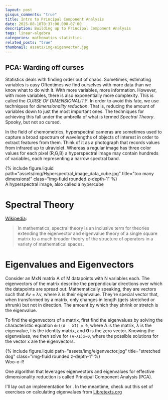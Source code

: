 ```yaml
---
layout: post
gisqus_comments: "true"
title: Intro to Principal Component Analysis
date: 2025-08-10T0:37:00.000-07:00
description: Building up to Principal Component Analysis
tags: linear-algebra
categories: mathematics statistics
related_posts: "true"
thumbnail: assets/img/eigenvector.jpg
---
```


## PCA: Warding off curses

Statistics deals with finding order out of chaos. Sometimes, estimating variables is easy
Oftentimes we find ourselves with more data than we know what to do with it. With more variables, more information. However, with more variables, there is also exponentially more complexity. This is called the _CURSE OF DIMENSIONALITY_. In order to avoid this fate, we use techniques for _dimensionality reduction_. That is, reducing the amount of variables down to just the most important ones. The techniques for achieving this fall under the umbrella of what is termed _Spectral Theory_. Spooky, but not so cursed.

In the field of chemometrics, hyperspectral cameras are sometimes used to capture a broad spectrum of wavelengths of objects of interest in order to extract features from them. Think of it as a photograph that records values from infrared up to ulraviolet. Whereas a regular image has three color values for each pixel (R,G,B) a hyperspectral image may contain hundreds of variables, each representing a narrow spectral band.

<div class="row mt-3 mt-md-0 rounded mx-auto d-block">
  {% include figure.liquid path="assets/img/Hyperspectral_image_data_cube.jpg" title="too many dimensions!" class="img-fluid rounded z-depth-1" %}
</div>
<div class="caption">
A hyperspectral image, also called a hypercube
</div>

# Spectral Theory

[Wikipedia](https://en.wikipedia.org/wiki/Spectral_theory):

> In mathematics, spectral theory is an inclusive term for theories extending the eigenvector and eigenvalue theory of a single square matrix to a much broader theory of the structure of operators in a variety of mathematical spaces.

# Eigenvalues and Eigenvectors

Consider an MxN matrix A of M datapoints with N variables each. The eigenvectors of the matrix describe the perpendicular directions over which the datapoints are spread out. Mathematically speaking, they are vectors such that Av = λv, where λ is their eigenvalue. They're special vector that, when transformed by a matrix, only changes in length (gets stretched or shrunk) but not in direction. The amount by which they shrink or stretch is the eigenvalue.

To find the eigenvectors of a matrix, first find the eigenvalues by solving the characteristic equation `det(A - λI) = 0`, where A is the matrix, λ is the eigenvalue, I is the identity matrix, and **0** is the zero vector.
Knowing the eigenvalues, we then solve for `(A-λI)x=0`, where the possible solutions for the vector x are the eigenvectors.

<div class="row mt-3 mt-md-0 rounded mx-auto d-block">
  {% include figure.liquid path="assets/img/eigenvector.jpg" title="stretched dog" class="img-fluid rounded z-depth-1" %}
</div>
<div class="caption">
Woo-o-f!
</div>

One algorithm that leverages eigenvectors and eigenvalues for effective dimensionality reduction is called Principal Component Analysis (PCA).

I'll lay out an implementation for .
In the meantime, check out this set of exercises on calculating eigenvalues from [Libretexts.org](<https://math.libretexts.org/Courses/Cosumnes_River_College/Math_420%3A_Differential_Equations_(Breitenbach)/11%3A_Appendices/06%3A_Eigenvalues_and_Eigenvectors/6.01%3A_Exercises_4.1>)

<div class="sample-canvas" style="max-width: 100%; max-height=auto"></div>

<script type="importmap">
  {
    "imports": {
      "three": "https://unpkg.com/three@0.179.1/build/three.module.min.js",
      "three/addons/": "https://unpkg.com/three@0.179.1/examples/jsm/"
    }
  }
</script>

<script
    defer
    src="{{ site.third_party_libraries.pca-js.url.js }}"
    integrity="{{ site.third_party_libraries.pca-js.integrity.js }}"
    crossorigin="anonymous">
    </script>
<script
    defer
    src="{{ site.third_party_libraries.math.url.js }}"
    integrity="{{ site.third_party_libraries.math.integrity.js }}"
    crossorigin="anonymous">
    </script>

<script src="{{ '/assets/js/math/cholesky.js' | relative_url | bust_file_cache }}"></script>

<script src="{{ '/assets/js/pca-example-full.js' | relative_url | bust_file_cache }}" type="module" ></script>
